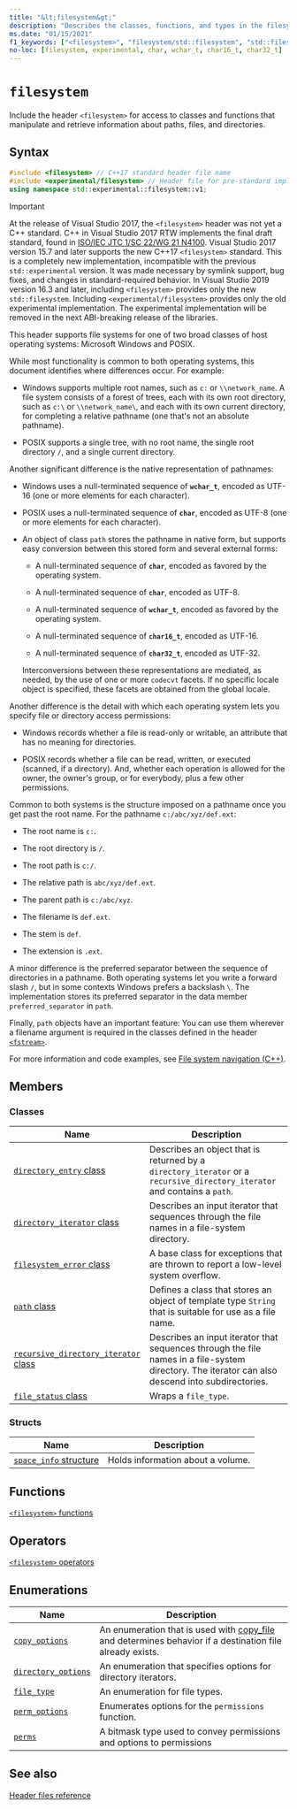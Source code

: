 ```yaml
---
title: "&lt;filesystem&gt;"
description: "Describes the classes, functions, and types in the filesystem header of the Standard C++ library."
ms.date: "01/15/2021"
f1_keywords: ["<filesystem>", "filesystem/std::filesystem", "std::filesystem", "std::experimental::filesystem"]
no-loc: [filesystem, experimental, char, wchar_t, char16_t, char32_t]
---
```

# `filesystem`

Include the header `<filesystem>` for access to classes and functions that manipulate and retrieve information about paths, files, and directories.

## Syntax

```cpp
#include <filesystem> // C++17 standard header file name
#include <experimental/filesystem> // Header file for pre-standard implementation
using namespace std::experimental::filesystem::v1;
```

> [!IMPORTANT]
> At the release of Visual Studio 2017, the `<filesystem>` header was not yet a C++ standard. C++ in Visual Studio 2017 RTW implements the final draft standard, found in [ISO/IEC JTC 1/SC 22/WG 21 N4100](https://wg21.link/n4100). Visual Studio 2017 version 15.7 and later supports the new C++17 `<filesystem>` standard.
> This is a completely new implementation, incompatible with the previous `std::experimental` version. It was made necessary by symlink support, bug fixes, and changes in standard-required behavior. In Visual Studio 2019 version 16.3 and later, including `<filesystem>` provides only the new `std::filesystem`. Including `<experimental/filesystem>` provides only the old experimental implementation. The experimental implementation will be removed in the next ABI-breaking release of the libraries.

This header supports file systems for one of two broad classes of host operating systems: Microsoft Windows and POSIX.

While most functionality is common to both operating systems, this document identifies where differences occur. For example:

- Windows supports multiple root names, such as `c:` or `\\network_name`. A file system consists of a forest of trees, each with its own root directory, such as `c:\` or `\\network_name\`, and each with its own current directory, for completing a relative pathname (one that's not an absolute pathname).

- POSIX supports a single tree, with no root name, the single root directory `/`, and a single current directory.

Another significant difference is the native representation of pathnames:

- Windows uses a null-terminated sequence of **`wchar_t`**, encoded as UTF-16 (one or more elements for each character).

- POSIX uses a null-terminated sequence of **`char`**, encoded as UTF-8 (one or more elements for each character).

- An object of class `path` stores the pathname in native form, but supports easy conversion between this stored form and several external forms:

  - A null-terminated sequence of **`char`**, encoded as favored by the operating system.

  - A null-terminated sequence of **`char`**, encoded as UTF-8.

  - A null-terminated sequence of **`wchar_t`**, encoded as favored by the operating system.

  - A null-terminated sequence of **`char16_t`**, encoded as UTF-16.

  - A null-terminated sequence of **`char32_t`**, encoded as UTF-32.

  Interconversions between these representations are mediated, as needed, by the use of one or more `codecvt` facets. If no specific locale object is specified, these facets are obtained from the global locale.

Another difference is the detail with which each operating system lets you specify file or directory access permissions:

- Windows records whether a file is read-only or writable, an attribute that has no meaning for directories.

- POSIX records whether a file can be read, written, or executed (scanned, if a directory). And, whether each operation is allowed for the owner, the owner's group, or for everybody, plus a few other permissions.

Common to both systems is the structure imposed on a pathname once you get past the root name. For the pathname `c:/abc/xyz/def.ext`:

- The root name is `c:`.

- The root directory is `/`.

- The root path is `c:/`.

- The relative path is `abc/xyz/def.ext`.

- The parent path is `c:/abc/xyz`.

- The filename is `def.ext`.

- The stem is `def`.

- The extension is `.ext`.

A minor difference is the preferred separator between the sequence of directories in a pathname. Both operating systems let you write a forward slash `/`, but in some contexts Windows prefers a backslash `\`. The implementation stores its preferred separator in the data member `preferred_separator` in `path`.

Finally, `path` objects have an important feature: You can use them wherever a filename argument is required in the classes defined in the header [`<fstream>`](fstream.md).

For more information and code examples, see [File system navigation (C++)](../standard-library/file-system-navigation.md).

## Members

### Classes

|Name|Description|
|-|-|
|[`directory_entry` class](../standard-library/directory-entry-class.md)|Describes an object that is returned by a `directory_iterator` or a `recursive_directory_iterator` and contains a `path`.|
|[`directory_iterator` class](../standard-library/directory-iterator-class.md)|Describes an input iterator that sequences through the file names in a file-system directory.|
|[`filesystem_error` class](../standard-library/filesystem-error-class.md)|A base class for exceptions that are thrown to report a low-level system overflow.|
|[`path` class](../standard-library/path-class.md)|Defines a class that stores an object of template type `String` that is suitable for use as a file name.|
|[`recursive_directory_iterator` class](../standard-library/recursive-directory-iterator-class.md)|Describes an input iterator that sequences through the file names in a file-system directory. The iterator can also descend into subdirectories.|
|[`file_status` class](../standard-library/file-status-class.md)|Wraps a `file_type`.|

### Structs

|Name|Description|
|-|-|
|[`space_info` structure](../standard-library/space-info-structure.md)|Holds information about a volume.|

## Functions

[`<filesystem>` functions](../standard-library/filesystem-functions.md)

## Operators

[`<filesystem>` operators](../standard-library/filesystem-operators.md)

## Enumerations

|Name|Description|
|-|-|
|[`copy_options`](../standard-library/filesystem-enumerations.md#copy_options)|An enumeration that is used with [copy_file](../standard-library/filesystem-functions.md#copy_file) and determines behavior if a destination file already exists.|
|[`directory_options`](../standard-library/filesystem-enumerations.md#directory_options)|An enumeration that specifies options for directory iterators.|
|[`file_type`](../standard-library/filesystem-enumerations.md#file_type)|An enumeration for file types.|
|[`perm_options`](../standard-library/filesystem-enumerations.md#perm_options)| Enumerates options for the `permissions` function. |
|[`perms`](../standard-library/filesystem-enumerations.md#perms)|A bitmask type used to convey permissions and options to permissions|

## See also

[Header files reference](../standard-library/cpp-standard-library-header-files.md)
